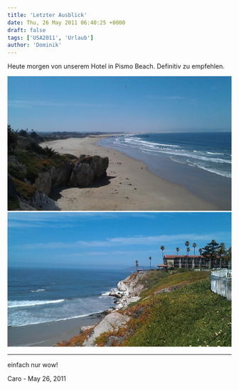 ```yaml
---
title: 'Letzter Ausblick'
date: Thu, 26 May 2011 06:40:25 +0000
draft: false
tags: ['USA2011', 'Urlaub']
author: 'Dominik'
---
```


Heute morgen von unserem Hotel in Pismo Beach. Definitiv zu empfehlen.

![254411009](/urlaub11to15-images/11/254411009-scaled1000.jpg?w=300)
![255334530](/urlaub11to15-images/11/255334530-scaled1000.jpg?w=300)

---

einfach nur wow!

Caro - <time datetime="2011-05-26 07:02:49">May 26, 2011</time>